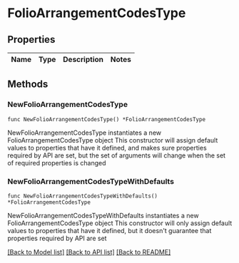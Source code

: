 # FolioArrangementCodesType

## Properties

Name | Type | Description | Notes
------------ | ------------- | ------------- | -------------

## Methods

### NewFolioArrangementCodesType

`func NewFolioArrangementCodesType() *FolioArrangementCodesType`

NewFolioArrangementCodesType instantiates a new FolioArrangementCodesType object
This constructor will assign default values to properties that have it defined,
and makes sure properties required by API are set, but the set of arguments
will change when the set of required properties is changed

### NewFolioArrangementCodesTypeWithDefaults

`func NewFolioArrangementCodesTypeWithDefaults() *FolioArrangementCodesType`

NewFolioArrangementCodesTypeWithDefaults instantiates a new FolioArrangementCodesType object
This constructor will only assign default values to properties that have it defined,
but it doesn't guarantee that properties required by API are set


[[Back to Model list]](../README.md#documentation-for-models) [[Back to API list]](../README.md#documentation-for-api-endpoints) [[Back to README]](../README.md)


